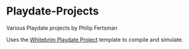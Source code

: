 # Playdate-Projects

Various Playdate projects by Philip Fertsman

Uses the [Whitebrim Playdate Project](https://github.com/Whitebrim/VSCode-PlaydateTemplate) template to compile and simulate.
